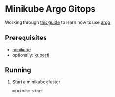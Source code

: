 # Minikube Argo Gitops

Working through [this guide](https://www.arthurkoziel.com/setting-up-argocd-with-helm/) to learn how to use [argo](https://argoproj.github.io/)

## Prerequisites
- [minikube](https://minikube.sigs.k8s.io/docs/)
- optionally: [kubectl](https://kubernetes.io/docs/tasks/tools/)

## Running
1. Start a minikube cluster
    ```bash
    minikube start
    ```
